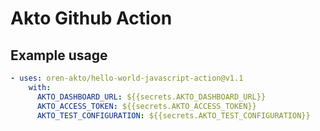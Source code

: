 # Akto Github Action

## Example usage

```yaml
- uses: oren-akto/hello-world-javascript-action@v1.1
    with:
      AKTO_DASHBOARD_URL: ${{secrets.AKTO_DASHBOARD_URL}}
      AKTO_ACCESS_TOKEN: ${{secrets.AKTO_ACCESS_TOKEN}}
      AKTO_TEST_CONFIGURATION: ${{secrets.AKTO_TEST_CONFIGURATION}}
```
